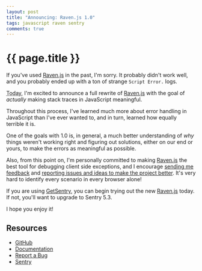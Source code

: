 ```yaml
---
layout: post
title: "Announcing: Raven.js 1.0"
tags: javascript raven sentry
comments: true
---
```


# {{ page.title }}
If you've used [Raven.js][1] in the past, I'm sorry. It probably didn't work well, and you probably ended up with a ton of strange `Script Error.` logs.

<abbr title="January 27th, 2013">Today</abbr>, I'm excited to announce a full rewrite of [Raven.js][1] with the goal of *actually* making stack traces in JavaScript meaningful.

Throughout this process, I've learned much more about error handling in JavaScript than I've ever wanted to, and in turn, learned how equally terrible it is.

One of the goals with 1.0 is, in general, a much better understanding of *why* things weren't working right and figuring out solutions, either on our end or yours, to make the errors as meaningful as possible.

Also, from this point on, I'm personally committed to making [Raven.js][1] the best tool for debugging client side exceptions, and I encourage [sending me feedback](https://twitter.com/mattrobenolt) and [reporting issues and ideas to make the project better][2]. It's very hard to identify every scenario in every browser alone!

If you are using [GetSentry][4], you can begin trying out the new [Raven.js][1] today. If not, you'll want to upgrade to Sentry 5.3.

I hope you enjoy it!



## Resources
* [GitHub][1]
* [Documentation][3]
* [Report a Bug][2]
* [Sentry][4]

[1]: https://github.com/getsentry/raven-js
[2]: https://github.com/getsentry/raven-js/issues
[3]: https://raven-js.readthedocs.io
[4]: https://getsentry.com
